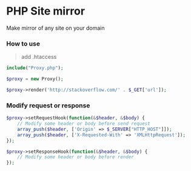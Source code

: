 # PHP Site mirror
Make mirror of any site on your domain

### How to use
>add .htaccess

```php
include("Proxy.php");

$proxy = new Proxy();

$proxy->render('http://stackoverflow.com/' . $_GET['url']);
```

### Modify request or response 

```php
$proxy->setRequestHook(function(&$header, &$body) {
    // Modify some header or body before send request
    array_push($header, ['Origin' => $_SERVER["HTTP_HOST"]]);
    array_push($header, ['X-Requested-With' => 'XMLHttpRequest']);
});

$proxy->setResponseHook(function(&$header, &$body) {
    // Modify some header or body before render
});
```
